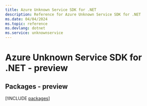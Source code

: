 ```yaml
---
title: Azure Unknown Service SDK for .NET
description: Reference for Azure Unknown Service SDK for .NET
ms.date: 04/04/2024
ms.topic: reference
ms.devlang: dotnet
ms.service: unknownservice
---
```

# Azure Unknown Service SDK for .NET - preview
## Packages - preview
[!INCLUDE [packages](unknown-service-index.md)]